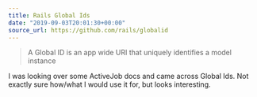 ```yaml
---
title: Rails Global Ids
date: "2019-09-03T20:01:30+00:00"
source_url: https://github.com/rails/globalid
---
```


> A Global ID is an app wide URI that uniquely identifies a model instance

I was looking over some ActiveJob docs and came across Global Ids. Not exactly sure how/what I would use it for, but looks interesting.
